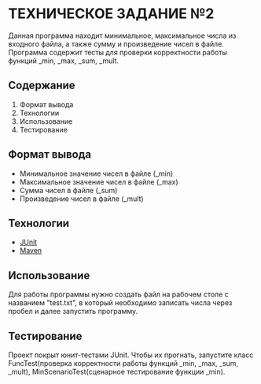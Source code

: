 # ТЕХНИЧЕСКОЕ ЗАДАНИЕ №2
Данная программа находит минимальное, максимальное числа из входного файла, а также сумму и произведение чисел в файле. Программа содержит тесты для проверки корректности работы функций _min, _max, _sum, _mult.
## Содержание
1. Формат вывода
2. Технологии
3. Использование
4. Тестирование
## Формат вывода
* Минимальное значение чисел в файле (_min)
* Максимальное значение чисел в файле (_max)
* Сумма чисел в файле (_sum)
* Произведение чисел в файле (_mult)
## Технологии
* [JUnit](https://junit.org/junit5/)
* [Maven](https://maven.apache.org)
## Использование
Для работы программы нужно создать файл на рабочем столе с названием "test.txt", в который необходимо записать числа через пробел и далее запустить программу.
## Тестирование
Проект покрыт юнит-тестами JUnit. Чтобы их прогнать, запустите класс FuncTest(проверка корректности работы функций _min, _max, _sum, _mult), MinScenarioTest(сценарное тестирование функции _min).



